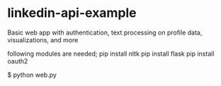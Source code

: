 linkedin-api-example
====================

Basic web app with authentication, text processing on profile data, visualizations, and more

following modules are needed;
pip install nltk
pip install flask
pip install oauth2

$ python web.py